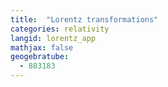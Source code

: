 ```yaml
---
title:  "Lorentz transformations"
categories: relativity
langid: lorentz_app
mathjax: false
geogebratube:
  - 883183
---
```


<div style="height: 400px;" id="applet_container883183"></div>
